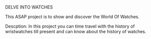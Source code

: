 DELVE INTO WATCHES

This ASAP project is to show and discover the World Of Watches.

Descption: In this project you can time travel with the history of wristwatches till present and can know about the history of watches.
